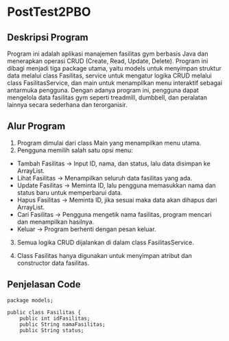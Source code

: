 # PostTest2PBO

## Deskripsi Program
Program ini adalah aplikasi manajemen fasilitas gym berbasis Java dan menerapkan operasi CRUD (Create, Read, Update, Delete). Program ini dibagi menjadi tiga package utama, yaitu models untuk menyimpan struktur data melalui class Fasilitas, service untuk mengatur logika CRUD melalui class FasilitasService, dan main untuk menampilkan menu interaktif sebagai antarmuka pengguna. Dengan adanya program ini, pengguna dapat mengelola data fasilitas gym seperti treadmill, dumbbell, dan peralatan lainnya secara sederhana dan terorganisir.

## Alur Program 
1. Program dimulai dari class Main yang menampilkan menu utama.
2. Pengguna memilih salah satu opsi menu:
- Tambah Fasilitas → Input ID, nama, dan status, lalu data disimpan ke ArrayList.
- Lihat Fasilitas → Menampilkan seluruh data fasilitas yang ada.
- Update Fasilitas → Meminta ID, lalu pengguna memasukkan nama dan status baru untuk memperbarui data.
- Hapus Fasilitas → Meminta ID, jika sesuai maka data akan dihapus dari ArrayList.
- Cari Fasilitas → Pengguna mengetik nama fasilitas, program mencari dan menampilkan hasilnya.
- Keluar → Program berhenti dengan pesan keluar.

3. Semua logika CRUD dijalankan di dalam class FasilitasService.

4. Class Fasilitas hanya digunakan untuk menyimpan atribut dan constructor data fasilitas.

## Penjelasan Code
```
package models;

public class Fasilitas {
    public int idFasilitas;
    public String namaFasilitas;
    public String status; 


